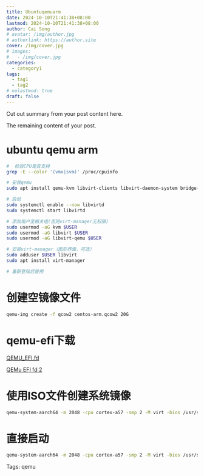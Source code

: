```yaml
---
title: Ubuntuqemuarm
date: 2024-10-10T21:41:38+08:00
lastmod: 2024-10-10T21:41:38+08:00
author: Cai Song
# avatar: /img/author.jpg
# authorlink: https://author.site
cover: /img/cover.jpg
# images:
#   - /img/cover.jpg
categories:
  - category1
tags:
  - tag1
  - tag2
# nolastmod: true
draft: false
---
```


Cut out summary from your post content here.

<!--more-->

The remaining content of your post.
# ubuntu qemu arm

```bash
#  检验CPU是否支持
grep -E --color '(vmx|svm)' /proc/cpuinfo

# 安装qemu
sudo apt install qemu-kvm libvirt-clients libvirt-daemon-system bridge-utils virtinst libvirt-daemon

# 启动
sudo systemctl enable --now libvirtd
sudo systemctl start libvirtd

# 添加用户至相关组(否则virt-manager无权限)
sudo usermod -aG kvm $USER
sudo usermod -aG libvirt $USER
sudo usermod -aG libvirt-qemu $USER

# 安装virt-manager（图形界面，可选）
sudo adduser $USER libvirt
sudo apt install virt-manager

# 重新登陆后使用
```

# 创建空镜像文件
```bash
qemu-img create -f qcow2 centos-arm.qcow2 20G
```

# qemu-efi下载
[QEMU_EFI.fd](https://releases.linaro.org/reference-platform/enterprise/17.12/uefi/release/qemu-aarch64/QEMU_EFI.fd)

[QEMu EFI fd 2](https://releases.linaro.org/components/kernel/uefi-linaro/16.02/release/qemu64/QEMU_EFI.fd)

# 使用ISO文件创建系统镜像
```bash
qemu-system-aarch64 -m 2048 -cpu cortex-a57 -smp 2 -M virt -bios /usr/share/qemu-efi-aarch64/QEMU_EFI.fd -nographic -drive if=none,file=CentOS-7-aarch64-Minimal-2009.iso,id=cdrom,media=cdrom -device virtio-scsi-device -device scsi-cd,drive=cdrom -drive if=none,file=centos-arm.qcow2,id=hd0 -device virtio-blk-device,drive=hd0 -net nic -net user,hostfwd=tcp::2222-:22
```

# 直接启动
```bash
qemu-system-aarch64 -m 2048 -cpu cortex-a57 -smp 2 -M virt -bios /usr/share/qemu-efi-aarch64/QEMU_EFI.fd -nographic -device virtio-scsi-device -drive if=none,file=centos-arm.qcow2,id=hd0 -device virtio-blk-device,drive=hd0
```

Tags:
  qemu